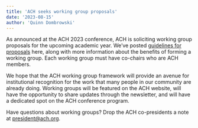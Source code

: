 ```yaml
---
title: 'ACH seeks working group proposals'
date: '2023-08-15'
author: 'Quinn Dombrowski'
---
```


As announced at the ACH 2023 conference, ACH is soliciting working group proposals for the upcoming academic year. We’ve posted [guidelines for proposals](/activities/working-groups/) here, along with more information about the benefits of forming a working group. Each working group must have co-chairs who are ACH members.

We hope that the ACH working group framework will provide an avenue for institutional recognition for the work that many people in our community are already doing. Working groups will be featured on the ACH website, will have the opportunity to share updates through the newsletter, and will have a dedicated spot on the ACH conference program.

Have questions about working groups? Drop the ACH co-presidents a note at [president@ach.org](mailto:president@ach.org).
